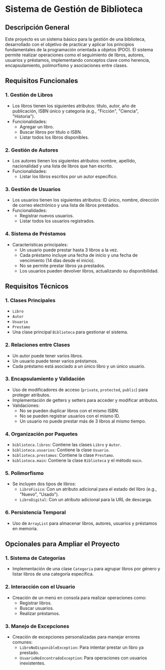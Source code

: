 # Sistema de Gestión de Biblioteca

## Descripción General
Este proyecto es un sistema básico para la gestión de una biblioteca, desarrollado con el objetivo de practicar y aplicar los principios fundamentales de la programación orientada a objetos (POO). El sistema permite realizar operaciones como el seguimiento de libros, autores, usuarios y préstamos, implementando conceptos clave como herencia, encapsulamiento, polimorfismo y asociaciones entre clases.

## Requisitos Funcionales

### 1. Gestión de Libros
- Los libros tienen los siguientes atributos: título, autor, año de publicación, ISBN único y categoría (e.g., "Ficción", "Ciencia", "Historia").
- Funcionalidades:
  - Agregar un libro.
  - Buscar libros por título o ISBN.
  - Listar todos los libros disponibles.

### 2. Gestión de Autores
- Los autores tienen los siguientes atributos: nombre, apellido, nacionalidad y una lista de libros que han escrito.
- Funcionalidades:
  - Listar los libros escritos por un autor específico.

### 3. Gestión de Usuarios
- Los usuarios tienen los siguientes atributos: ID único, nombre, dirección de correo electrónico y una lista de libros prestados.
- Funcionalidades:
  - Registrar nuevos usuarios.
  - Listar todos los usuarios registrados.

### 4. Sistema de Préstamos
- Características principales:
  - Un usuario puede prestar hasta 3 libros a la vez.
  - Cada préstamo incluye una fecha de inicio y una fecha de vencimiento (14 días desde el inicio).
  - No se permite prestar libros ya prestados.
  - Los usuarios pueden devolver libros, actualizando su disponibilidad.

## Requisitos Técnicos

### 1. Clases Principales
- `Libro`
- `Autor`
- `Usuario`
- `Prestamo`
- Una clase principal `Biblioteca` para gestionar el sistema.

### 2. Relaciones entre Clases
- Un autor puede tener varios libros.
- Un usuario puede tener varios préstamos.
- Cada préstamo está asociado a un único libro y un único usuario.

### 3. Encapsulamiento y Validación
- Uso de modificadores de acceso (`private`, `protected`, `public`) para proteger atributos.
- Implementación de getters y setters para acceder y modificar atributos.
- Validaciones:
  - No se pueden duplicar libros con el mismo ISBN.
  - No se pueden registrar usuarios con el mismo ID.
  - Un usuario no puede prestar más de 3 libros al mismo tiempo.

### 4. Organización por Paquetes
- `biblioteca.libros`: Contiene las clases `Libro` y `Autor`.
- `biblioteca.usuarios`: Contiene la clase `Usuario`.
- `biblioteca.prestamos`: Contiene la clase `Prestamo`.
- `biblioteca.main`: Contiene la clase `Biblioteca` y el método `main`.

### 5. Polimorfismo
- Se incluyen dos tipos de libros:
  - `LibroFisico`: Con un atributo adicional para el estado del libro (e.g., "Nuevo", "Usado").
  - `LibroDigital`: Con un atributo adicional para la URL de descarga.

### 6. Persistencia Temporal
- Uso de `ArrayList` para almacenar libros, autores, usuarios y préstamos en memoria.

## Opcionales para Ampliar el Proyecto

### 1. Sistema de Categorías
- Implementación de una clase `Categoria` para agrupar libros por género y listar libros de una categoría específica.

### 2. Interacción con el Usuario
- Creación de un menú en consola para realizar operaciones como:
  - Registrar libros.
  - Buscar usuarios.
  - Realizar préstamos.

### 3. Manejo de Excepciones
- Creación de excepciones personalizadas para manejar errores comunes:
  - `LibroNoDisponibleException`: Para intentar prestar un libro ya prestado.
  - `UsuarioNoEncontradoException`: Para operaciones con usuarios inexistentes.